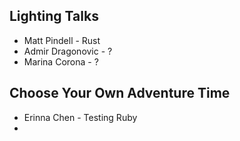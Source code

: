 ## Lighting Talks

* Matt Pindell - Rust
* Admir Dragonovic - ?
* Marina Corona - ? 


## Choose Your Own Adventure Time

* Erinna Chen - Testing Ruby
* 
